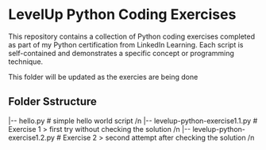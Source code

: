 # LevelUp Python Coding Exercises
This repository contains a collection of Python coding exercises completed as part of my Python certification from LinkedIn Learning.
Each script is self-contained and demonstrates a specific concept or programming technique.

This folder will be updated as the exercies are being done

## Folder Sstructure

|-- hello.py # simple hello world script /n
|-- levelup-python-exercise1.1.py # Exercise 1 > first try without checking the solution /n
|-- levelup-python-exercise1.2.py # Exercise 2 > second attempt after checking the solution /n
